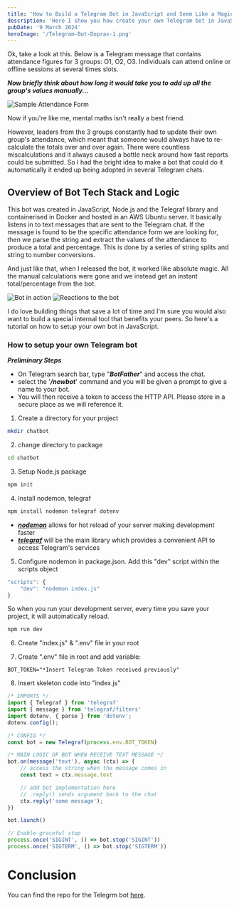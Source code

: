 ```yaml
---
title: 'How to Build a Telegram Bot in JavaScript and Seem Like a Magician'
description: 'Here I show you how create your own Telegram bot in JavaScript and how they provide value to the people around you'
pubDate: '9 March 2024'
heroImage: '/Telegram-Bot-Doprax-1.png'
---
```


Ok, take a look at this. Below is a Telegram message that contains attendance figures for 3 groups: O1, O2, O3. Individuals can attend online or offline sessions at several times slots.

***Now briefly think about how long it would take you to add up all the group's values manually...***

![Sample Attendance Form](/attendance.png)

Now if you're like me, mental maths isn't really a best friend.

However, leaders from the 3 groups constantly had to update their own group's attendance, which meant that someone would always have to re-calculate the totals over and over again. 
There were countless miscalculations and it always caused a bottle neck around how fast reports could be submitted. So I had the bright idea to make a bot that could do it automatically it ended up being adopted in several Telegram chats.

## Overview of Bot Tech Stack and Logic

This bot was created in JavaScript, Node.js and the Telegraf library and containerised in Docker and hosted in an AWS Ubuntu server.
It basically listens in to text messages that are sent to the Telegram chat. If the message is found to be the specific attendance form we are looking for, then we parse the string and extract the values of the attendance to produce a total and percentage. This is done by a series of string splits and string to number conversions.

And just like that, when I released the bot, it worked like absolute magic. All the manual calculations were gone and we instead get an instant total/percentage from the bot.

![Bot in action](/bot.gif)
![Reactions to the bot](/reactions.png)

I do love building things that save a lot of time and I'm sure you would also want to build a special internal tool that benefits your peers. So here's a tutorial on how to setup your own bot in JavaScript.

### How to setup your own Telegram bot
***Preliminary Steps***
* On Telegram search bar, type "***BotFather***" and access the chat.
* select the '***/newbot***' command and you will be given a prompt to give a name to your bot.
* You will then receive a token to access the HTTP API. Please store in a secure place as we will reference it.

1. Create a directory for your project 
```bash
mkdir chatbot
```
2. change directory to package
```bash
cd chatbot
```
3. Setup Node.js package
```bash
npm init
```
4. Install nodemon, telegraf
```bash
npm install nodemon telegraf dotenv
```
* ***[nodemon](https://www.npmjs.com/package/nodemon)*** allows for hot reload of your server making development faster
* ***[telegraf](https://github.com/telegraf/telegraf)*** will be the main library which provides a convenient API to access Telegram's services 

5. Configure nodemon in package.json. Add this "dev" script within the scripts object
```js
"scripts": {
    "dev": "nodemon index.js"
}
```
So when you run your development server, every time you save your project, it will automatically reload.
```bash
npm run dev
```

6. Create "index.js" & ".env" file in your root

7. Create ".env" file in root and add variable:
```
BOT_TOKEN="*Insert Telegram Token received previously"
```

8. Insert skeleton code into "index.js"
```javascript
/* IMPORTS */
import { Telegraf } from 'telegraf'
import { message } from 'telegraf/filters'
import dotenv, { parse } from 'dotenv';
dotenv.config();

/* CONFIG */
const bot = new Telegraf(process.env.BOT_TOKEN)

/* MAIN LOGIC OF BOT WHEN RECEIVE TEXT MESSAGE */
bot.on(message('text'), async (ctx) => {
    // access the string when the message comes in
    const text = ctx.message.text

    // add bot implementation here
    // .reply() sends argument back to the chat
    ctx.reply('some message'); 
})

bot.launch()

// Enable graceful stop
process.once('SIGINT', () => bot.stop('SIGINT'))
process.once('SIGTERM', () => bot.stop('SIGTERM'))

```

# Conclusion
You can find the repo for the Telegrm bot [here](https://github.com/daveanthonyc/Chatbot/tree/main).
